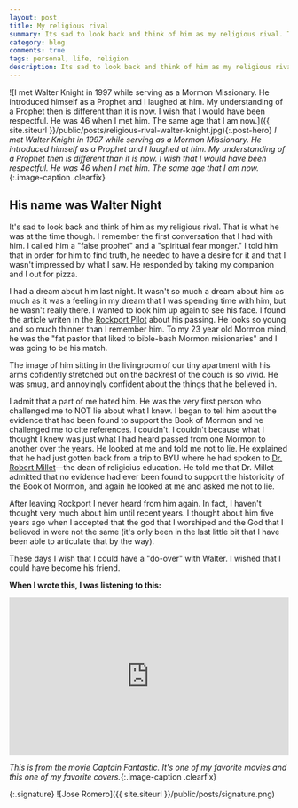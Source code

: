 ```yaml
---
layout: post
title: My religious rival
summary: Its sad to look back and think of him as my religious rival. That is what he was though. I remember vividly the first conversation that I had with him. I was so certain that I was preaching the truth that I called him a "false prophet" and a "spiritual fear mongoer." I told him that in order for him to find truth, he needed to have a desire for it and that I wasn't impressed by what I saw.
category: blog
comments: true
tags: personal, life, religion
description: Its sad to look back and think of him as my religious rival. That is what he was though. 
---
```


![I met Walter Knight in 1997 while serving as a Mormon Missionary. He introduced himself as a Prophet and I laughed at him. My understanding of a Prophet then is different than it is now. I wish that I would have been respectful. He was 46 when I met him. The same age that I am now.]({{ site.siteurl }}/public/posts/religious-rival-walter-knight.jpg){:.post-hero}
*I met Walter Knight in 1997 while serving as a Mormon Missionary. He introduced himself as a Prophet and I laughed at him. My understanding of a Prophet then is different than it is now. I wish that I would have been respectful. He was 46 when I met him. The same age that I am now.*{:.image-caption .clearfix}


## His name was Walter Night 
It's sad to look back and think of him as my religious rival. That is what he was at the time though. I remember the first conversation that I had with him. I called him a "false prophet" and a "spiritual fear monger." I told him that in order for him to find truth, he needed to have a desire for it and that I wasn't impressed by what I saw. He responded by taking my companion and I out for pizza.

I had a dream about him last night. It wasn't so much a dream about him as much as it was a feeling in my dream that I was spending time with him, but he wasn't really there. I wanted to look him up again to see his face. I found the article writen in the [Rockport Pilot](http://www.rockportpilot.com/people/article_e434e962-181e-5c34-824f-c74250d1c455.html) about his passing. He looks so young and so much thinner than I remember him. To my 23 year old Mormon mind, he was the "fat pastor that liked to bible-bash Mormon misionaries" and I was going to be his match. 

The image of him sitting in the livingroom of our tiny apartment with his arms cofidently stretched out on the backrest of the couch is so vivid. He was smug, and annoyingly confident about the things that he believed in. 

I admit that a part of me hated him. He was the very first person who challenged me to NOT lie about what I knew. I began to tell him about the evidence that had been found to support the Book of Mormon and he challenged me to cite references. I couldn't. I couldn't because what I thought I knew was just what I had heard passed from one Mormon to another over the years. He looked at me and told me not to lie. He explained that he had just gotten back from a trip to BYU where he had spoken to [Dr. Robert Millet](https://religion.byu.edu/robert_millet)—the dean of religioius education. He told me that Dr. Millet admitted that no evidence had ever been found to support the historicity of the Book of Mormon, and again he looked at me and asked me not to lie.

After leaving Rockport I never heard from him again. In fact, I haven't thought very much about him until recent years. I thought about him five years ago when I accepted that the god that I worshiped and the God that I believed in were not the same (it's only been in the last little bit that I have been able to articulate that by the way).

These days I wish that I could have a "do-over" with Walter. I wished that I could have become his friend.

**When I wrote this, I was listening to this:**
 <style>.embed-container { position: relative; padding-bottom: 56.25%; height: 0; overflow: hidden; max-width: 100%; } .embed-container iframe, .embed-container object, .embed-container embed { position: absolute; top: 0; left: 0; width: 100%; height: 100%; }</style>
<div class='embed-container'><iframe src='https://www.youtube.com/embed/QaCyaZiiuHA?rel=0&amp;t=20s&amp;showinfo=0' frameborder='0' allowfullscreen></iframe></div>

*This is from the movie Captain Fantastic. It's one of my favorite movies and this one of my favorite covers.*{:.image-caption .clearfix}


{:.signature}
![Jose Romero]({{ site.siteurl }}/public/posts/signature.png)

